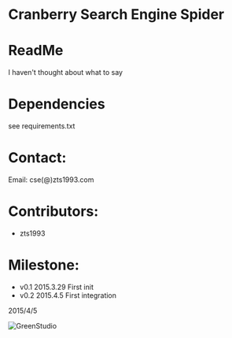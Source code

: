 Cranberry Search Engine Spider
================================


# ReadMe
  I haven't thought about what to say

# Dependencies
 see requirements.txt


# Contact:
Email: cse(@)zts1993.com


# Contributors:
 - zts1993

# Milestone:
 - v0.1 2015.3.29 First init
 - v0.2 2015.4.5 First integration


2015/4/5

![GreenStudio](http://green.njut.asia/Public/share/img/logo-png.png "GreenStudio logo")